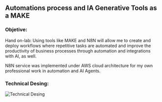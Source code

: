 ## Automations process and IA Generative Tools as a MAKE

### Objetive:

Hand on-lab: Using tools like MAKE and N8N will allow me to create and deploy workflows where repetitive tasks are automated and improve the productivity of business processes through automation and integrations with AI, as well.

N8N service was implemented under AWS cloud architecture for my own professional work in automation and AI Agents.

### Technical Desing:

![Technical Desing](https://ocvpprofessional.cloud/wp-content/uploads/2025/07/make3.png)